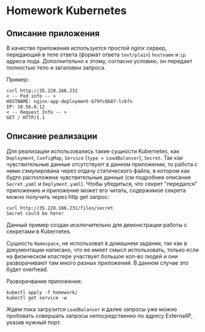 # Homework Kubernetes

## Описание приложения

В качестве приложения используется простой _nginx_ сервер, передающий в теле ответа (формат ответа `text/plain`) `hostname` и `ip` адреса пода. Дополнительно к этому, согласно условию, он передает полностью тело и загаловки запроса.

Пример:

```shell
curl http://35.228.166.231
< -- Pod info -- >
HOSTNAME: nginx-app-deployment-b79fc6b87-lckfn
IP: 10.56.0.12
< -- Request Info -- >
GET / HTTP/1.1
```

## Описание реализации

Для реализации использовались такие сущности Kubernetes, как `Deployment`, `ConfigMap`, `Service` (`type = LoadBalancer`), `Secret`. Так как чувствительные данные отсутствуют в данном приложении, то работа с ними сэмулирована через отдачу статического файла, в котором как будто расположена чувствительные данные (см подробнее описание `Secret.yaml` и `Deplyment.yaml`).
Чтобы убедиться, что секрет "передался" приложению и приложение может его читать, содержимое секрета можно получить через http get запрос:

```shell
curl http://35.228.166.231/files/secret
Secret could be here!
```

Данный пример создан исключительно для демонстрации работы с секретами в Kubernetes.

Сущность `Namespace`, не использовал в домашнем задании, так как в документации написано, что ее имеет смысл использовать, только если на физическом кластере участвует большое кол-во людей и они разворачивают там много разных приложений. В данном случае это будет overhead.

Разворачвание приложения:

```shell
kubectl apply -f homework/
kubectl get service -w
```

Ждем пока загрузится `LoadBalanser` и далее запросы уже можно пробовать совершать запросы непосредственно по адресу ExternalIP, указав нужный порт.
